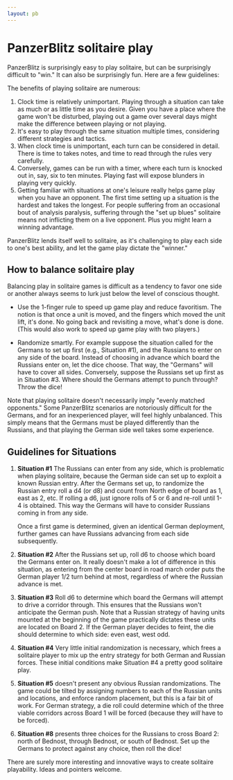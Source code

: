 ```yaml
---
layout: pb
---
```


# PanzerBlitz solitaire play

PanzerBlitz is surprisingly easy to play solitaire, but can be surprisingly difficult
to "win." It can also be surprisingly fun. Here are a few guidelines:

The benefits of playing solitaire are numerous:

1. Clock time is relatively unimportant. Playing through a situation can
   take as much or as little time as you desire. Given you have a place
   where the game won't be disturbed, playing out a game over several
   days might make the difference between playing or not playing.
2. It's easy to play through the same situation multiple times,
   considering different strategies and tactics.
3. When clock time is unimportant, each turn can be considered in
   detail. There is time to takes notes, and time to read through the
   rules very carefully.
4. Conversely, games can be run with a timer, where each turn is knocked
   out in, say, six to ten minutes. Playing fast will expose blunders in
   playing very quickly.
5. Getting familiar with situations at one's leisure really helps game
   play when you have an opponent. The first time setting up a situation
   is the hardest and takes the longest. For people suffering from an
   occasional bout of analysis paralysis, suffering through the "set up
   blues" solitaire means not inflicting them on a live opponent. Plus
   you might learn a winning advantage.

PanzerBlitz lends itself well to solitaire, as it's challenging to play
each side to one's best ability, and let the game play dictate the
"winner."


## How to balance solitaire play

Balancing play in solitaire games is difficult as a tendency to favor
one side or another always seems to lurk just below the level of
conscious thought.

* Use the 1-finger rule to speed up game play and reduce favoritism.
  The notion is that once a unit is moved, and the fingers which moved
  the unit lift, it's done. No going back and revisiting a move, what's
  done is done. (This would also work to speed up game play with two
  players.)

* Randomize smartly. For example suppose the situation called for the Germans
  to set up first (e.g., Situation #1), and the Russians to enter on any side of
  the board. Instead of choosing in advance which board the Russians enter on,
  let the dice choose. That way, the "Germans" will have to cover all sides.
  Conversely, suppose the Russians set up first as in Situation #3. Where should the
  Germans attempt to punch through? Throw the dice!

Note that playing solitaire doesn't necessarily imply "evenly matched
opponents." Some PanzerBlitz scenarios are notoriously difficult for the
Germans, and for an inexperienced player, will feel highly unbalanced.
This simply means that the Germans must be played differently than the
Russians, and that playing the German side well takes some experience.

## Guidelines for Situations

1. **Situation #1** The Russians can enter from any side, which is
   problematic when playing solitaire, because the German side can
   set up to exploit a known Russian entry. After the Germans set up,
   to randomize the Russian entry roll a d4
   (or d8) and count from North edge of board as 1, east as 2, etc.
   If rolling a d6, just ignore rolls of 5 or 6 and re-roll until
   1-4 is obtained. This way the Germans will have to consider Russians
   coming in from any side.

   Once a first game is determined, given an identical German
   deployment, further games can have Russians advancing from each
   side subsequently.

1. **Situation #2** After the Russians set up,
   roll d6 to choose which board the Germans enter on.
   It really doesn't make a lot of difference in this situation, as
   entering from the center board in road march order puts the German
   player 1/2 turn behind at most, regardless of where the Russian
   advance is met.

1. **Situation #3** Roll d6 to determine which board the Germans will
   attempt to drive a corridor through. This
   ensures that the Russians won't anticipate the German push. Note that
   a Russian strategy of having units mounted at the beginning of the
   game practically dictates these units are located on Board 2. If the
   German player decides to feint, the die should determine to which
   side: even east, west odd.

1. **Situation #4** Very little initial randomization is necessary,
   which frees a solitaire player to mix up the entry strategy for both
   German and Russian forces. These initial conditions make Situation #4
   a pretty good solitaire play.

1. **Situation #5** doesn't present any obvious Russian randomizations.
   The game could be tilted by assigning numbers to each of the Russian
   units and locations, and enforce random placement, but this is a
   fair bit of work. For German strategy, a die roll could determine
   which of the three viable corridors across Board 1 will be forced
   (because they *will* have to be forced).

1. **Situation #8** presents three choices for the Russians to cross
   Board 2: north of Bednost, through Bednost, or south of Bednost.
   Set up the Germans to protect against any choice, then roll the dice!


There are surely more interesting and innovative ways to create
solitaire playability. Ideas and pointers welcome.

